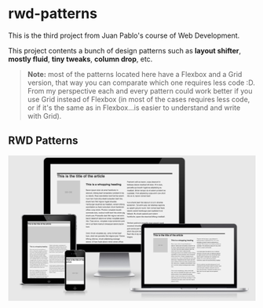 # rwd-patterns
This is the third project from Juan Pablo's course of Web Development.

This project contents a bunch of design patterns such as **layout shifter**, **mostly fluid**, **tiny tweaks**, **column drop**, etc.

> **Note:** most of the patterns located here have a Flexbox and a Grid version, that way you can comparate which one requires less code :D. From my perspective each and every pattern could work better if you use Grid instead of Flexbox (in most of the cases requires less code, or if it's the same as in Flexbox...is easier to understand and write with Grid).

## RWD Patterns
![](assets/rwd-patterns.jpg)
